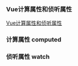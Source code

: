 ### Vue计算属性和侦听属性

[Vue计算属性和侦听属性](https://github.com/ljianshu/Blog/issues/68)

### 计算属性 computed


### 侦听属性 watch